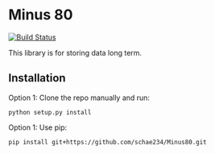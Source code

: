 # Minus 80
[![Build Status](https://travis-ci.org/LinkageIO/Minus80.svg?branch=master)](https://travis-ci.org/LinkageIO/Minus80)

This library is for storing data long term. 



## Installation

Option 1: Clone the repo manually and run:
```
python setup.py install
```
Option 1: Use pip:
```
pip install git+https://github.com/schae234/Minus80.git
```
